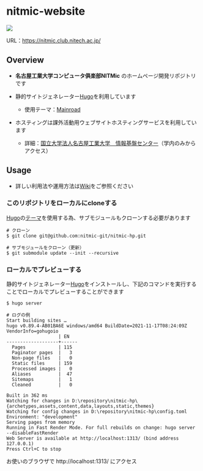 # nitmic-website

![](https://github.com/nitmic-git/nitmic-website/actions/workflows/hugo.yml/badge.svg)

URL：https://nitmic.club.nitech.ac.jp/

## Overview

- **名古屋工業大学コンピュータ俱楽部NITMic** のホームページ開発リポジトリです
  
- 静的サイトジェネレーター[Hugo](https://github.com/gohugoio/hugo)を利用しています
  - 使用テーマ：[Mainroad](https://github.com/Vimux/Mainroad)
    
- ホスティングは課外活動用ウェブサイトホスティングサービスを利用しています
  - 詳細：[国立大学法人名古屋工業大学　情報基盤センター](https://www.cc.nitech.ac.jp/service/students/web-hosting-club.html)（学内のみからアクセス）

## Usage

- 詳しい利用法や運用方法は[Wiki](https://github.com/nitmic-git/nitmic-hp/wiki)をご参照ください


### このリポジトリをローカルにcloneする

[Hugo](https://github.com/gohugoio/hugo)の[テーマ](https://themes.gohugo.io/)を使用する為、サブモジュールもクローンする必要があります
```
# クローン
$ git clone git@github.com:nitmic-git/nitmic-hp.git

# サブモジュールをクローン（更新）
$ git submodule update --init --recursive
```

### ローカルでプレビューする
静的サイトジェネレーター[Hugo](https://github.com/gohugoio/hugo)をインストールし、下記のコマンドを実行することでローカルでプレビューすることができます
```
$ hugo server

# ログの例
Start building sites … 
hugo v0.89.4-AB01BA6E windows/amd64 BuildDate=2021-11-17T08:24:09Z VendorInfo=gohugoio
                   | EN
-------------------+------
  Pages            | 115
  Paginator pages  |   3
  Non-page files   |   0
  Static files     | 159
  Processed images |   0
  Aliases          |  47
  Sitemaps         |   1
  Cleaned          |   0

Built in 362 ms
Watching for changes in D:\repository\nitmic-hp\{archetypes,assets,content,data,layouts,static,themes}
Watching for config changes in D:\repository\nitmic-hp\config.toml
Environment: "development"
Serving pages from memory
Running in Fast Render Mode. For full rebuilds on change: hugo server --disableFastRender
Web Server is available at http://localhost:1313/ (bind address 127.0.0.1)
Press Ctrl+C to stop
```
お使いのブラウザで http://localhost:1313/ にアクセス
